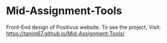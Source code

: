 # Mid-Assignment-Tools
Front-End design of Positivus website.
To see the project, Visit: https://tanim67.github.io/Mid-Assignment-Tools/
